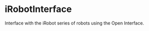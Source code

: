 iRobotInterface
===============

Interface with the iRobot series of robots using the Open Interface.
